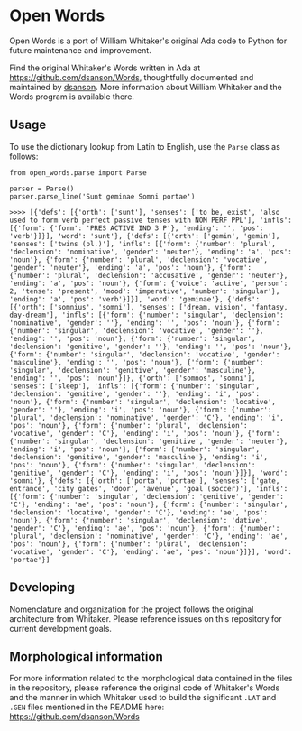# Open Words

Open Words is a port of William Whitaker's original Ada code to Python for future maintenance and improvement.

Find the original Whitaker's Words written in Ada at https://github.com/dsanson/Words, thoughtfully documented and maintained by [dsanson](https://github.com/dsanson).  More information about William Whitaker and the Words program is available there.  


## Usage

To use the dictionary lookup from Latin to English, use the `Parse` class as follows:

```
from open_words.parse import Parse

parser = Parse()
parser.parse_line('Sunt geminae Somni portae')
```

````
>>>> [{'defs': [{'orth': ['sunt'], 'senses': ['to be, exist', 'also used to form verb perfect passive tenses with NOM PERF PPL'], 'infls': [{'form': {'form': 'PRES ACTIVE IND 3 P'}, 'ending': '', 'pos': 'verb'}]}], 'word': 'sunt'}, {'defs': [{'orth': ['gemin', 'gemin'], 'senses': ['twins (pl.)'], 'infls': [{'form': {'number': 'plural', 'declension': 'nominative', 'gender': 'neuter'}, 'ending': 'a', 'pos': 'noun'}, {'form': {'number': 'plural', 'declension': 'vocative', 'gender': 'neuter'}, 'ending': 'a', 'pos': 'noun'}, {'form': {'number': 'plural', 'declension': 'accusative', 'gender': 'neuter'}, 'ending': 'a', 'pos': 'noun'}, {'form': {'voice': 'active', 'person': 2, 'tense': 'present', 'mood': 'imperative', 'number': 'singular'}, 'ending': 'a', 'pos': 'verb'}]}], 'word': 'geminae'}, {'defs': [{'orth': ['somnius', 'somni'], 'senses': ['dream, vision', 'fantasy, day-dream'], 'infls': [{'form': {'number': 'singular', 'declension': 'nominative', 'gender': ''}, 'ending': '', 'pos': 'noun'}, {'form': {'number': 'singular', 'declension': 'vocative', 'gender': ''}, 'ending': '', 'pos': 'noun'}, {'form': {'number': 'singular', 'declension': 'genitive', 'gender': ''}, 'ending': '', 'pos': 'noun'}, {'form': {'number': 'singular', 'declension': 'vocative', 'gender': 'masculine'}, 'ending': '', 'pos': 'noun'}, {'form': {'number': 'singular', 'declension': 'genitive', 'gender': 'masculine'}, 'ending': '', 'pos': 'noun'}]}, {'orth': ['somnos', 'somni'], 'senses': ['sleep'], 'infls': [{'form': {'number': 'singular', 'declension': 'genitive', 'gender': ''}, 'ending': 'i', 'pos': 'noun'}, {'form': {'number': 'singular', 'declension': 'locative', 'gender': ''}, 'ending': 'i', 'pos': 'noun'}, {'form': {'number': 'plural', 'declension': 'nominative', 'gender': 'C'}, 'ending': 'i', 'pos': 'noun'}, {'form': {'number': 'plural', 'declension': 'vocative', 'gender': 'C'}, 'ending': 'i', 'pos': 'noun'}, {'form': {'number': 'singular', 'declension': 'genitive', 'gender': 'neuter'}, 'ending': 'i', 'pos': 'noun'}, {'form': {'number': 'singular', 'declension': 'genitive', 'gender': 'masculine'}, 'ending': 'i', 'pos': 'noun'}, {'form': {'number': 'singular', 'declension': 'genitive', 'gender': 'C'}, 'ending': 'i', 'pos': 'noun'}]}], 'word': 'somni'}, {'defs': [{'orth': ['porta', 'portae'], 'senses': ['gate, entrance', 'city gates', 'door', 'avenue', 'goal (soccer)'], 'infls': [{'form': {'number': 'singular', 'declension': 'genitive', 'gender': 'C'}, 'ending': 'ae', 'pos': 'noun'}, {'form': {'number': 'singular', 'declension': 'locative', 'gender': 'C'}, 'ending': 'ae', 'pos': 'noun'}, {'form': {'number': 'singular', 'declension': 'dative', 'gender': 'C'}, 'ending': 'ae', 'pos': 'noun'}, {'form': {'number': 'plural', 'declension': 'nominative', 'gender': 'C'}, 'ending': 'ae', 'pos': 'noun'}, {'form': {'number': 'plural', 'declension': 'vocative', 'gender': 'C'}, 'ending': 'ae', 'pos': 'noun'}]}], 'word': 'portae'}]

````


## Developing

Nomenclature and organization for the project follows the original architecture from Whitaker. Please reference issues on this repository for current development goals.


## Morphological information

For more information related to the morphological data contained in the files in the repository, please reference the original code of Whitaker's Words and the manner in which Whitaker used to build the significant `.LAT` and `.GEN` files mentioned in the README here: https://github.com/dsanson/Words

